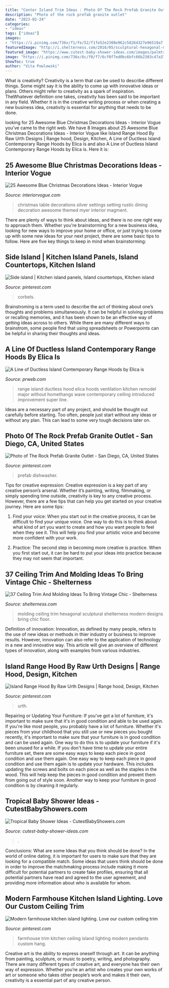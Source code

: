 ```yaml
---
title: "Center Island Trim Ideas : Photo Of The Rock Prefab Granite Outlet"
description: "Photo of the rock prefab granite outlet"
date: "2023-02-24"
categories:
- "ideas"
tags: ["ideas"]
images:
- "https://i.pinimg.com/736x/f1/fe/52/f1fe52e2308e962c58264327e96519a7.jpg"
featuredImage: "http://i.shelterness.com/2016/05/sculptural-hexagonal-molding.jpg"
featured_image: "https://www.cutest-baby-shower-ideas.com/images/palmtreeflowervase.jpg"
image: "https://i.pinimg.com/736x/6c/f0/f7/6cf0f7ed0bc6bfc66b2303c47a375ed6.jpg"
ShowToc: true
author: "Vita Powlowski"
---
```



What is creativity?
Creativity is a term that can be used to describe different things. Some might say it is the ability to come up with innovative ideas or plans. Others might refer to creativity as a spark of inspiration. TheWhatever definition one takes, creativity has been said to be important in any field. Whether it is in the creative writing process or when creating a new business idea, creativity is essential for anything that needs to be done.

	

		
looking for 25 Awesome Blue Christmas Decorations Ideas - Interior Vogue you've came to the right web. We have 8 Images about 25 Awesome Blue Christmas Decorations Ideas - Interior Vogue like Island Range Hood By Raw Urth Designs | Range hood, Design, Kitchen, A Line of Ductless Island Contemporary Range Hoods by Elica is and also A Line of Ductless Island Contemporary Range Hoods by Elica is. Here it is:
		
    
## 25 Awesome Blue Christmas Decorations Ideas - Interior Vogue

<img loading=lazy src="http://interiorvogue.com/wp-content/uploads/2016/09/Blue-and-Silver-Christmas-Table-Setting.jpg" onerror="this.onerror=null;this.src='https://tse3.mm.bing.net/th?id=OIP.yhgh5rDkZLLd3zFkNiDPMgHaKs&amp;pid=15.1';" alt="25 Awesome Blue Christmas Decorations Ideas - Interior Vogue">

_Source: interiorvogue.com_

>christmas table decorations silver settings setting rustic dining decoration awesome themed myer interior magment. 

	

There are plenty of ways to think about ideas, and there is no one right way to approach them. Whether you're brainstorming for a new business idea, looking for new ways to improve your home or office, or just trying to come up with some new ideas for your next project, there are some basic tips to follow. Here are five key things to keep in mind when brainstorming: 

    
## Side Island | Kitchen Island Panels, Island Countertops, Kitchen Island

<img loading=lazy src="https://i.pinimg.com/736x/f1/fe/52/f1fe52e2308e962c58264327e96519a7.jpg" onerror="this.onerror=null;this.src='https://tse1.mm.bing.net/th?id=OIP.HpXxV6vtzJ51m4yrx2bsYgHaLT&amp;pid=15.1';" alt="Side island | Kitchen island panels, Island countertops, Kitchen island">

_Source: pinterest.com_

>corbels. 

	

Brainstroming is a term used to describe the act of thinking about one’s thoughts and problems simultaneously. It can be helpful in solving problems or recalling memories, and it has been shown to be an effective way of getting ideas across to others. While there are many different ways to brainstrom, some people find that using spreadsheets or Powerpoints can be helpful in sharing their thoughts and ideas.

    
## A Line Of Ductless Island Contemporary Range Hoods By Elica Is

<img loading=lazy src="http://ww1.prweb.com/prfiles/2012/08/24/9835907/Wave-Ductless-Island-Range-Hood-From-Elica.jpg" onerror="this.onerror=null;this.src='https://tse4.mm.bing.net/th?id=OIP.ZT-CJHAD7Fj7nMUZXKvdngHaJ4&amp;pid=15.1';" alt="A Line of Ductless Island Contemporary Range Hoods by Elica is">

_Source: prweb.com_

>range island ductless hood elica hoods ventilation kitchen remodel major without homethangs wave contemporary ceiling introduced improvement super line. 

	

Ideas are a necessary part of any project, and should be thought out carefully before starting. Too often, people just start without any ideas or without any plan. This can lead to some very tough decisions later on.

    
## Photo Of The Rock Prefab Granite Outlet - San Diego, CA, United States

<img loading=lazy src="https://i.pinimg.com/736x/c7/4b/69/c74b6996d691e47665a3d2e4bc8474c1.jpg" onerror="this.onerror=null;this.src='https://tse1.mm.bing.net/th?id=OIP.9eZE4D8nRVu2_Fr_JVwKLAHaJ3&amp;pid=15.1';" alt="Photo of The Rock Prefab Granite Outlet - San Diego, CA, United States">

_Source: pinterest.com_

>prefab dishwasher. 

	

Tips for creative expression:
Creative expression is a key part of any creative person’s arsenal. Whether it’s painting, writing, filmmaking, or simply spending time outside, creativity is key to any creative process. However, there are a few tips that can help you get started on your creative journey. Here are some tips:
1. Find your voice: When you start out in the creative process, it can be difficult to find your unique voice. One way to do this is to think about what kind of art you want to create and how you want people to feel when they see it. This will help you find your artistic voice and become more confident with your work.

2. Practice: The second step in becoming more creative is practice. When you first start out, it can be hard to put your ideas into practice because they may not seem that important.

    
## 37 Ceiling Trim And Molding Ideas To Bring Vintage Chic - Shelterness

<img loading=lazy src="http://i.shelterness.com/2016/05/sculptural-hexagonal-molding.jpg" onerror="this.onerror=null;this.src='https://tse2.mm.bing.net/th?id=OIP.pjrlf9YPZ5Qy_rnHGPWwBwHaLH&amp;pid=15.1';" alt="37 Ceiling Trim And Molding Ideas To Bring Vintage Chic - Shelterness">

_Source: shelterness.com_

>molding ceiling trim hexagonal sculptural shelterness modern designs bring chic floor. 

	

Definition of innovation:
Innovation, as defined by many people, refers to the use of new ideas or methods in thier industry or business to improve results. However, innovation can also refer to the application of technology in a new and innovative way. This article will give an overview of different types of innovation, along with examples from various industries.

    
## Island Range Hood By Raw Urth Designs | Range Hood, Design, Kitchen

<img loading=lazy src="https://i.pinimg.com/736x/b3/df/5c/b3df5cd3ab14f4316dc69d55a3a855b7.jpg" onerror="this.onerror=null;this.src='https://tse1.mm.bing.net/th?id=OIP.kBxVEepnoIwXm-e2e0JUJgHaKJ&amp;pid=15.1';" alt="Island Range Hood By Raw Urth Designs | Range hood, Design, Kitchen">

_Source: pinterest.com_

>urth. 

	

Repairing or Updating Your Furniture: If you've got a lot of furniture, it's important to make sure that it's in good condition and able to be used again.
If you're like most people, you probably have a lot of furniture. Whether it's pieces from your childhood that you still use or new pieces you bought recently, it's important to make sure that your furniture is in good condition and can be used again. One way to do this is to update your furniture if it's been unused for a while. If you don't have time to update your entire furniture set, there are some easy ways to keep each piece in good condition and use them again. 
One easy way to keep each piece in good condition and use them again is to update your hardware. This includes updating the screws and bolts on each piece as well as the staples in the wood. This will help keep the pieces in good condition and prevent them from going out of style soon. Another way to keep your furniture in good condition is by cleaning it regularly.

    
## Tropical Baby Shower Ideas - CutestBabyShowers.com

<img loading=lazy src="https://www.cutest-baby-shower-ideas.com/images/palmtreeflowervase.jpg" onerror="this.onerror=null;this.src='https://tse2.mm.bing.net/th?id=OIP.XgR090O2T7ZfglB0LMkZmAHaLH&amp;pid=15.1';" alt="Tropical Baby Shower Ideas - CutestBabyShowers.com">

_Source: cutest-baby-shower-ideas.com_

>. 

	

Conclusions: What are some Ideas that you think should be done?
In the world of online dating, it is important for users to make sure that they are looking for a compatible match. Some ideas that users think should be done in order to improve the matchmaking process include making it more difficult for potential partners to create fake profiles, ensuring that all potential partners have read and agreed to the user agreement, and providing more information about who is available for whom.

    
## Modern Farmhouse Kitchen Island Lighting. Love Our Custom Ceiling Trim

<img loading=lazy src="https://i.pinimg.com/736x/6c/f0/f7/6cf0f7ed0bc6bfc66b2303c47a375ed6.jpg" onerror="this.onerror=null;this.src='https://tse1.mm.bing.net/th?id=OIP.ExwdaB13ea5-bix2IputtQHaHa&amp;pid=15.1';" alt="Modern farmhouse kitchen island lighting. Love our custom ceiling trim">

_Source: pinterest.com_

>farmhouse trim kitchen ceiling island lighting modern pendants custom hang. 

	

Creative art is the ability to express oneself through art. It can be anything from painting, sculpture, or music to poetry, writing, and photography. There are many different types of creative art, and everyone has their own way of expression. Whether you’re an artist who creates your own works of art or someone who takes other people’s work and makes it their own, creativity is a essential part of any creative person.

